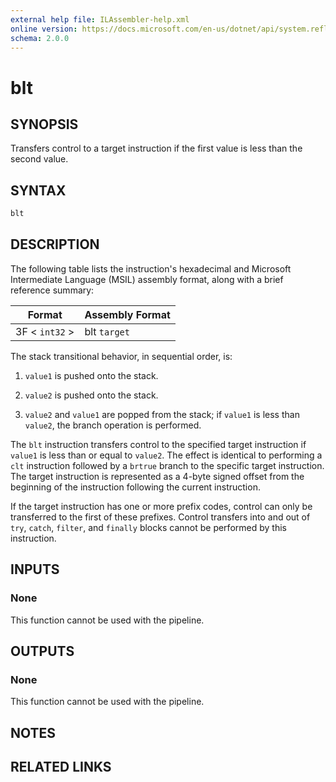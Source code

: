 ```yaml
---
external help file: ILAssembler-help.xml
online version: https://docs.microsoft.com/en-us/dotnet/api/system.reflection.emit.opcodes.blt
schema: 2.0.0
---
```


# blt

## SYNOPSIS

Transfers control to a target instruction if the first value is less than the second value.

## SYNTAX

```powershell
blt
```

## DESCRIPTION

The following table lists the instruction's hexadecimal and Microsoft Intermediate Language (MSIL) assembly format, along with a brief reference summary:

| Format         | Assembly Format |
| -------------- | --------------- |
| 3F < `int32` > | blt `target`    |

 The stack transitional behavior, in sequential order, is:

1.  `value1` is pushed onto the stack.

2.  `value2` is pushed onto the stack.

3.  `value2` and `value1` are popped from the stack; if `value1` is less than `value2`, the branch operation is performed.

 The `blt` instruction transfers control to the specified target instruction if `value1` is less than or equal to `value2`. The effect is identical to performing a `clt` instruction followed by a `brtrue` branch to the specific target instruction. The target instruction is represented as a 4-byte signed offset from the beginning of the instruction following the current instruction.

 If the target instruction has one or more prefix codes, control can only be transferred to the first of these prefixes. Control transfers into and out of `try`, `catch`, `filter`, and `finally` blocks cannot be performed by this instruction.

## INPUTS

### None

This function cannot be used with the pipeline.

## OUTPUTS

### None

This function cannot be used with the pipeline.

## NOTES

## RELATED LINKS

